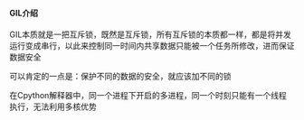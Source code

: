 #### GIL介绍
GIL本质就是一把互斥锁，既然是互斥锁，所有互斥锁的本质都一样，都是将并发运行变成串行，以此来控制同一时间内共享数据只能被一个任务所修改，进而保证数据安全

可以肯定的一点是：保护不同的数据的安全，就应该加不同的锁

在Cpython解释器中，同一个进程下开启的多进程，同一个时刻只能有一个线程执行，无法利用多核优势
